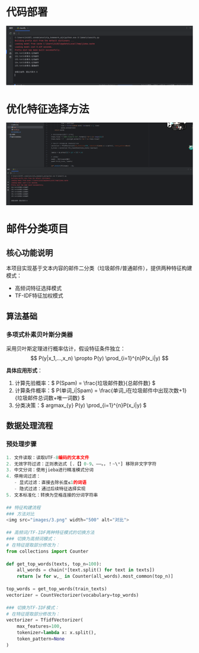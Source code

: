 # 代码部署
<img src="images/1.png" width="800" alt="作业1">

# 优化特征选择方法
<img src="images/2.png" width="800" alt="作业2">

# 邮件分类项目

## 核心功能说明
本项目实现基于文本内容的邮件二分类（垃圾邮件/普通邮件），提供两种特征构建模式：
- 高频词特征选择模式
- TF-IDF特征加权模式

## 算法基础
### 多项式朴素贝叶斯分类器
采用贝叶斯定理进行概率估计，假设特征条件独立：
$$ P(y|x_1,...,x_n) \propto P(y) \prod_{i=1}^{n}P(x_i|y) $$

**具体应用形式**：
1. 计算先验概率：$ P(Spam) = \frac{垃圾邮件数}{总邮件数} $
2. 计算条件概率：$ P(单词_i|Spam) = \frac{单词_i在垃圾邮件中出现次数+1}{垃圾邮件总词数+唯一词数} $
3. 分类决策：$ argmax_{y} P(y) \prod_{i=1}^{n}P(x_i|y) $

## 数据处理流程
### 预处理步骤
```python
1. 文件读取：读取UTF-8编码的文本文件
2. 无效字符过滤：正则表达式 [.【】0-9、——。，！~\*] 移除非文字字符
3. 中文分词：使用jieba进行精准模式分词
4. 停用词过滤：
   - 显式过滤：直接去除长度≤1的词语
   - 隐式过滤：通过后续特征选择实现
5. 文本标准化：转换为空格连接的分词字符串

## 特征构建流程
### 方法对比
<img src="images/3.png" width="500" alt="对比">

## 高频词/TF-IDF两种特征模式的切换方法
### 切换为高频词模式：
# 在特征提取部分修改为：
from collections import Counter

def get_top_words(texts, top_n=100):
    all_words = chain(*[text.split() for text in texts])
    return [w for w,_ in Counter(all_words).most_common(top_n)]

top_words = get_top_words(train_texts)
vectorizer = CountVectorizer(vocabulary=top_words)

### 切换为TF-IDF模式：
# 在特征提取部分修改为：
vectorizer = TfidfVectorizer(
    max_features=100,
    tokenizer=lambda x: x.split(),
    token_pattern=None
)